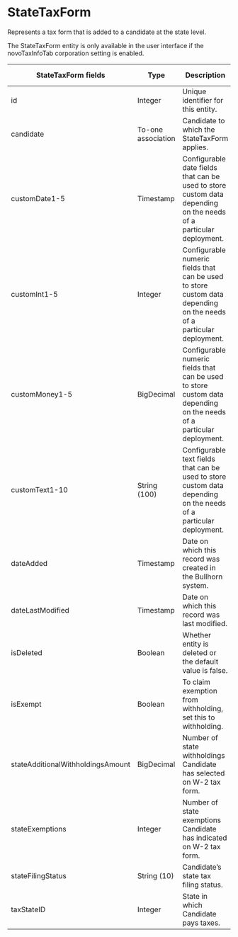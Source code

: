 # StateTaxForm

Represents a tax form that is added to a candidate at the state level.

The StateTaxForm entity is only available in the user interface if the novoTaxInfoTab corporation setting is enabled.



<table>
    <colgroup>
        <col width="20%" />
        <col width="20%" />
        <col width="20%" />
        <col width="20%" />
        <col width="20%" />
    </colgroup>
    <thead>
        <tr class="header">
            <th>StateTaxForm fields</th>
            <th>Type</th>
            <th>Description</th>
            <th>Not null</th>
            <th>Read-only</th>
        </tr>
    </thead>
    <tbody>
        <tr class="even">
            <td>id</td>
            <td>Integer</td>
            <td>Unique identifier for this entity.</td>
            <td>X</td>
            <td>X</td>
        </tr>
        <tr class="odd">
            <td>candidate</td>
            <td>To-one association</td>
            <td>Candidate to which the StateTaxForm applies.</td>
            <td>X</td>
            <td></td>
        </tr>
        <tr class="even">
            <td>customDate1-5</td>
            <td>Timestamp</td>
            <td>Configurable date fields that can be used to store custom data depending on the needs of a particular deployment.</td>
            <td></td>
            <td>X</td>
        </tr>
        <tr class="odd">
            <td>customInt1-5</td>
            <td>Integer</td>
            <td>Configurable numeric fields that can be used to store custom data depending on the needs of a particular deployment.</td>
            <td></td>
            <td>X</td>
        </tr>
        <tr class="even">
            <td>customMoney1-5</td>
            <td>BigDecimal</td>
            <td>Configurable numeric fields that can be used to store custom data depending on the needs of a particular deployment.</td>
            <td></td>
            <td>X</td>
        </tr>
        <tr class="odd">
            <td>customText1-10</td>
            <td>String (100)</td>
            <td>Configurable text fields that can be used to store custom data depending on the needs of a particular deployment.</td>
            <td></td>
            <td></td>
        </tr>
        <tr class="even">
            <td>dateAdded</td>
            <td>Timestamp</td>
            <td>Date on which this record was created in the Bullhorn system.</td>
            <td>X</td>
            <td>X</td>
        </tr>
        <tr class="odd">
            <td>dateLastModified</td>
            <td>Timestamp</td>
            <td>Date on which this record was last modified.</td>
            <td></td>
            <td></td>
        </tr>
        <tr class="even">
            <td>isDeleted</td>
            <td>Boolean</td>
            <td>Whether entity is deleted or the default value is false.</td>
            <td></td>
        </tr>
        <tr class="odd">
            <td>isExempt</td>
            <td>Boolean</td>
            <td>To claim exemption from withholding, set this to withholding.</td>
            <td></td>
            <td></td>
        </tr>
        <tr class="even">
            <td>stateAdditionalWithholdingsAmount</td>
            <td>BigDecimal</td>
            <td>Number of state withholdings Candidate has selected on W-2 tax form.</td>
            <td></td>
            <td></td>
        </tr>
        <tr class="odd">
            <td>stateExemptions</td>
            <td>Integer</td>
            <td>Number of state exemptions Candidate has indicated on W-2 tax form.</td>
            <td></td>
            <td></td>
        </tr>
        <tr class="even">
            <td>stateFilingStatus</td>
            <td>String (10)</td>
            <td>Candidate’s state tax filing status.</td>
            <td></td>
            <td></td>
        </tr>
        <tr class="odd">
            <td>taxStateID</td>
            <td>Integer</td>
            <td>State in which Candidate pays taxes.</td>
            <td></td>
            <td></td>
        </tr>
    </tbody>
</table>

